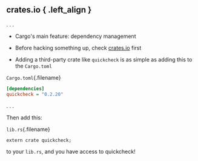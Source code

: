 ## crates.io { .left_align }

. . .

* Cargo's main feature: dependency management

* Before hacking something up, check [crates.io] first

* Adding a third-party crate like `quickcheck` is as simple as
  adding this to the `Cargo.toml`

`Cargo.toml`{.filename}
```INI
[dependencies]
quickcheck = "0.2.20"
```

. . .

Then add this:

`lib.rs`{.filename}
``` {.rust}
extern crate quickcheck;
```

to your `lib.rs`, and you have access to quickcheck!

[crates.io]: http://crates.io/

<!--
## Diamonds

`add3/src/lib.rs (v1.0.0)`{.filename}
``` {.rust}
pub fn add3(x: i32) -> i32 { x + 3 }
```

`add3/src/lib.rs (v2.0.0)`{.filename}
``` {.rust}
pub fn add3(x: i64) -> i64 { x + 3 }
```

`add6/Cargo.toml`{.filename}
```INI
[dependencies]
add3 = "1.0.0"
```

`add6_64/Cargo.toml`{.filename}
```INI
[dependencies]
add3 = "2.0.0"
```

`diamond/Cargo.toml`{.filename}
```INI
[dependencies.add6_64]
path = "/Users/fklock/Dev/Rust/add6_64/"

[dependencies.add6]
path = "/Users/fklock/Dev/Rust/add6/"
```
-->
